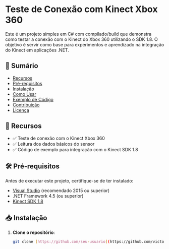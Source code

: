 # Teste de Conexão com Kinect Xbox 360

Este é um projeto simples em C# com compilado/build que demonstra como testar a conexão com o Kinect do Xbox 360 utilizando o SDK 1.8. O objetivo é servir como base para experimentos e aprendizado na integração do Kinect em aplicações .NET.

## 📌 Sumário

- [Recursos](#-recursos)
- [Pré-requisitos](#-pré-requisitos)
- [Instalação](#-instalação)
- [Como Usar](#-como-usar)
- [Exemplo de Código](#-exemplo-de-código)
- [Contribuição](#-contribuição)
- [Licença](#-licença)

## 🚀 Recursos

- ✅ Teste de conexão com o Kinect Xbox 360  
- ✅ Leitura dos dados básicos do sensor  
- ✅ Código de exemplo para integração com o Kinect SDK 1.8  

## 🛠 Pré-requisitos

Antes de executar este projeto, certifique-se de ter instalado:

- [Visual Studio](https://visualstudio.microsoft.com/) (recomendado 2015 ou superior)
- .NET Framework 4.5 (ou superior)
- [Kinect SDK 1.8](https://developer.microsoft.com/en-us/windows/kinect/)

## 📥 Instalação

1. **Clone o repositório**:

   ```bash
   git clone [https://github.com/seu-usuario](https://github.com/victorpires-programador)/kinectconnectiontest.git
